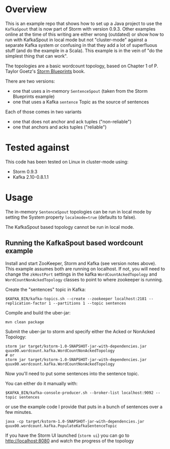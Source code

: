 # Overview

This is an example repo that shows how to set up a Java project to use the `KafkaSpout` that is now part of Storm with version 0.9.3.  Other examples online at the time of this writing are either wrong (outdated) or show how to run with KafkaSpout in local mode but not "cluster-mode" against a separate Kafka system or confusing in that they add a lot of superfluous stuff (and do the example in a Scala).  This example is in the vein of "do the simplest thing that can work".

The topologies are a basic wordcount topology, based on Chapter 1 of P. Taylor Goetz's [Storm Blueprints](https://www.packtpub.com/big-data-and-business-intelligence/storm-blueprints-patterns-distributed-real-time-computation) book.

There are two versions:

* one that uses a in-memory `SentenceSpout` (taken from the Storm Blueprints example)
* one that uses a Kafka `sentence` Topic as the source of sentences

Each of those comes in two variants

* one that does not anchor and ack tuples ("non-reliable")
* one that anchors and acks tuples ("reliable")


# Tested against

This code has been tested on Linux in cluster-mode using:

* Storm 0.9.3
* Kafka 2.10-0.8.1.1


# Usage

The in-memory `SentenceSpout` topologies can be run in local mode by setting the System property `localmode=true` (defaults to false).

The KafkaSpout based topology cannot be run in local mode.


## Running the KafkaSpout based wordcount example

Install and start ZooKeeper, Storm and Kafka (see version notes above).  This example assumes both are running on localhost.  If not, you will need to change the `zkHostPort` settings in the kafka `WordCountAckedTopology` and `WordCountNonAckedTopology` classes to point to where zookeeper is running.

Create the "sentences" topic in Kafka:

    $KAFKA_BIN/kafka-topics.sh --create --zookeeper localhost:2181 --replication-factor 1 --partitions 1 --topic sentences

Compile and build the uber-jar:

    mvn clean package

Submit the uber-jar to storm and specify either the Acked or NonAcked Topology:

    storm jar target/kstorm-1.0-SNAPSHOT-jar-with-dependencies.jar quux00.wordcount.kafka.WordCountNonAckedTopology
    # or
    storm jar target/kstorm-1.0-SNAPSHOT-jar-with-dependencies.jar quux00.wordcount.kafka.WordCountNonAckedTopology

Now you'll need to put some sentences into the sentence topic.

You can either do it manually with:

    $KAFKA_BIN/kafka-console-producer.sh --broker-list localhost:9092 --topic sentences

or use the example code I provide that puts in a bunch of sentences over a few minutes.

    java -cp target/kstorm-1.0-SNAPSHOT-jar-with-dependencies.jar quux00.wordcount.kafka.PopulateKafkaSentenceTopic


If you have the Storm UI launched (`storm ui`) you can go to [http://localhost:8080](http://localhost:8080) and watch the progress of the topology



